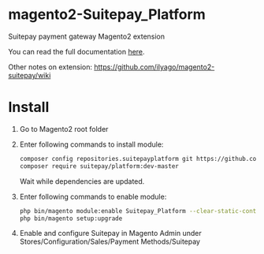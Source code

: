 magento2-Suitepay_Platform
======================

Suitepay payment gateway Magento2 extension

You can read the full documentation [here](https://support.suitepay.com/).

Other notes on extension: https://github.com/ilyago/magento2-suitepay/wiki

Install
=======

1. Go to Magento2 root folder

2. Enter following commands to install module:

    ```bash
    composer config repositories.suitepayplatform git https://github.com/ilyago/magento2-suitepay.git
    composer require suitepay/platform:dev-master
    ```
   Wait while dependencies are updated.

3. Enter following commands to enable module:

    ```bash
    php bin/magento module:enable Suitepay_Platform --clear-static-content
    php bin/magento setup:upgrade
    ```
4. Enable and configure Suitepay in Magento Admin under Stores/Configuration/Sales/Payment Methods/Suitepay


